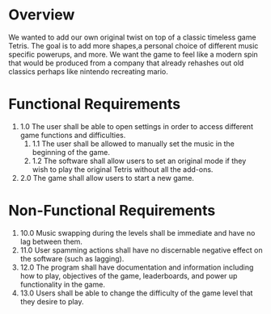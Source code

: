 # Overview 
We wanted to add our own original twist on top of a classic timeless game Tetris. The goal is to add more shapes,a personal choice of different music
specific powerups, and more. We want the game to feel like a modern spin that would be produced from a company that already rehashes out old classics perhaps like nintendo recreating mario.
# Functional Requirements 
1. 1.0 The user shall be able to open settings in order to access different game functions and difficulties.
    1. 1.1 The user shall be allowed to manually set the music in the beginning of the game.
    1. 1.2 The software shall allow users to set an original mode if they wish to play  the original Tetris without all the add-ons.
1. 2.0 The game shall allow users to start a new game.

# Non-Functional Requirements 

1. 10.0 Music swapping during the levels shall be immediate and have no lag between them.
1. 11.0 User spamming actions shall have no discernable negative effect on the software (such as lagging).
1. 12.0 The program shall have documentation and information including how to play, objectives of the game, leaderboards, and power up functionality in the game.
1. 13.0 Users shall be able to change the difficulty of the game level that they desire to play.

